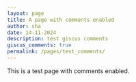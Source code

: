 ```yaml
---
layout: page
title: A page with comments enabled
author: sha
date: 14-11-2024
description: test giscus comments
giscus_comments: true
permalink: /pages/test_comments/
---
```


This is a test page with comments enabled.
